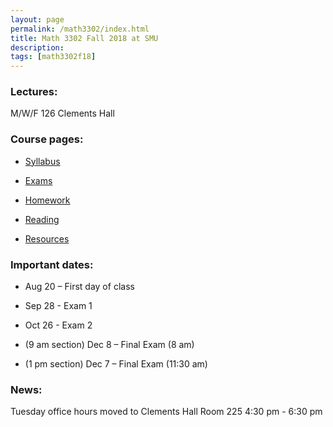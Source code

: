 ```yaml
---
layout: page
permalink: /math3302/index.html
title: Math 3302 Fall 2018 at SMU
description: 
tags: [math3302f18]
---
```



### Lectures: 

M/W/F 126 Clements Hall


### Course pages:

* <a href="/assets/math3302_syll.pdf">Syllabus</a>

* <a href="/math3302/exams/index.html">Exams</a>

* <a href="/math3302/homework/index.html">Homework</a>

* <a href="/math3302/reading/index.html">Reading</a>

* <a href="/math3302/resources/index.html">Resources</a>

### Important dates:

* Aug 20 – First day of class

* Sep 28 - Exam 1 

* Oct 26 - Exam 2 

* (9 am section) Dec 8 – Final Exam (8 am)

* (1 pm section) Dec 7 – Final Exam (11:30 am)

### News:

Tuesday office hours moved to Clements Hall Room 225 4:30 pm - 6:30 pm






